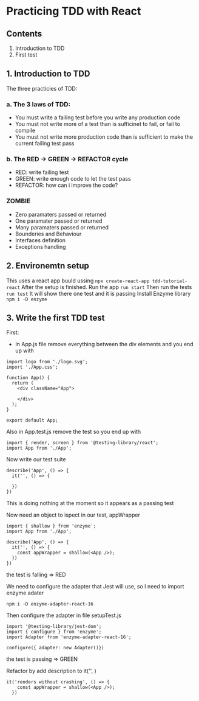 # Practicing TDD with React

## Contents

1. Introduction to TDD
2. First test

## 1. Introduction to TDD

The three practicies of TDD:

### a. The 3 laws of TDD:

   - You must write a failing test before you write any production code
   - You must not write more of a test than is sufficinet to fail, or fail to compile
   - You must not write more production code than is sufficient to make the current failing test pass

### b. The RED -> GREEN -> REFACTOR cycle

   - RED: write failing test
   - GREEN: write enough code to let the test pass
   - REFACTOR: how can i improve the code?

### ZOMBIE
   - Zero paramaters passed or returned
   - One paramater passed or returned
   - Many paramaters passed or returned
   - Bounderies and Behaviour
   - Interfaces definition
   - Exceptions handling

## 2. Environemtn setup

This uses a react app buuld ussing
```npx create-react-app tdd-tutorial-react```
After the setup is finished. Run the app
```run start```
Then run the tests
```run test```
It will show there one test and it is passing
Install Enzyme library
```npm i -D enzyme```

## 3. Write the first TDD test
First:
  - In App.js file remove everything between the div elements and you end up with
```
import logo from './logo.svg';
import './App.css';

function App() {
  return (
    <div className="App">
    
    </div>
  );
}

export default App;
``` 
Also in App.test.js remove the test so you end up with
```
import { render, screen } from '@testing-library/react';
import App from './App';
```

Now write our test suite
```
describe('App', () => {
  it('', () => {

  })
})
```
This is doing nothing at the moment so it appears as a passing test

Now need an object to ispect in our test, appWrapper
```
import { shallow } from 'enzyme';
import App from './App';

describe('App', () => {
  it('', () => {
    const appWrapper = shallow(<App />);
  })
})
```
the test is falling => RED

We need to configure the adapter that Jest will use, so I need to import enzyme adater
```
npm i -D enzyme-adapter-react-16
```
Then configure the adapter in file setupTest.js
```
import '@testing-library/jest-dom';
import { configure } from 'enzyme';
import Adapter from 'enzyme-adapter-react-16';

configure({ adapter: new Adapter()})
```
the test is passing => GREEN

Refactor by add description to it('', )
```
it('renders without crashing', () => {
    const appWrapper = shallow(<App />);
  })
```

